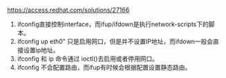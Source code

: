 https://access.redhat.com/solutions/27166

1. ifconfig直接控制interface，而ifup/ifdown是执行network-scripts下的脚本。
1. ifconfig up eth0" 只是启用网口，但是并不设置IP地址，而ifdown一般会直接设置ip地址。
1. ifconfig 和 ip 命令通过 ioctl()去启用或者停用网口。
1. ifconfig 不会配置路由，而ifup有时候会根据配置设置静态路由。
